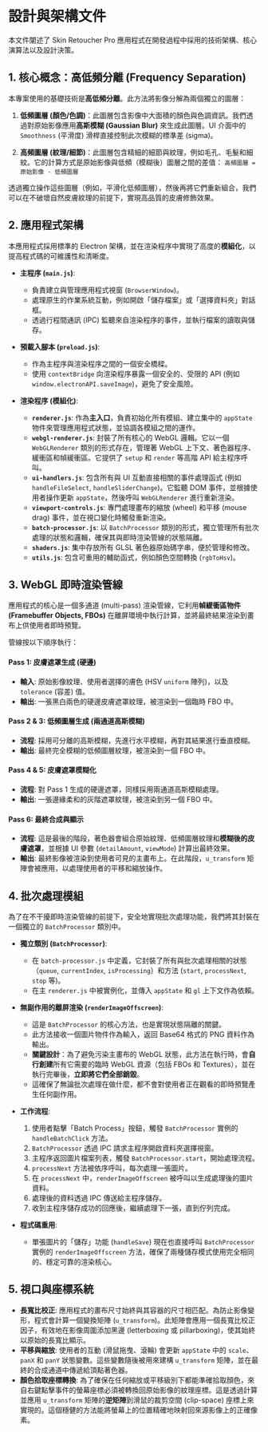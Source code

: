 # 設計與架構文件

本文件闡述了 Skin Retoucher Pro 應用程式在開發過程中採用的技術架構、核心演算法以及設計決策。

## 1. 核心概念：高低頻分離 (Frequency Separation)

本專案使用的基礎技術是**高低頻分離**。此方法將影像分解為兩個獨立的圖層：

1.  **低頻圖層 (顏色/色調)**：此圖層包含影像中大面積的顏色與色調資訊。我們透過對原始影像應用**高斯模糊 (Gaussian Blur)** 來生成此圖層。UI 介面中的 `Smoothness` (平滑度) 滑桿直接控制此次模糊的標準差 (sigma)。

2.  **高頻圖層 (紋理/細節)**：此圖層包含精細的細節與紋理，例如毛孔、毛髮和細紋。它的計算方式是原始影像與低頻（模糊後）圖層之間的差值：
    `高頻圖層 = 原始影像 - 低頻圖層`

透過獨立操作這些圖層（例如，平滑化低頻圖層），然後再將它們重新組合，我們可以在不破壞自然皮膚紋理的前提下，實現高品質的皮膚修飾效果。

## 2. 應用程式架構

本應用程式採用標準的 Electron 架構，並在渲染程序中實現了高度的**模組化**，以提高程式碼的可維護性和清晰度。

-   **主程序 (`main.js`)**:
    -   負責建立與管理應用程式視窗 (`BrowserWindow`)。
    -   處理原生的作業系統互動，例如開啟「儲存檔案」或「選擇資料夾」對話框。
    -   透過行程間通訊 (IPC) 監聽來自渲染程序的事件，並執行檔案的讀取與儲存。

-   **預載入腳本 (`preload.js`)**:
    -   作為主程序與渲染程序之間的一個安全橋樑。
    -   使用 `contextBridge` 向渲染程序暴露一個安全的、受限的 API (例如 `window.electronAPI.saveImage`)，避免了安全風險。

-   **渲染程序 (模組化)**:
    -   **`renderer.js`**: 作為**主入口**，負責初始化所有模組、建立集中的 `appState` 物件來管理應用程式狀態，並協調各模組之間的運作。
    -   **`webgl-renderer.js`**: 封裝了所有核心的 WebGL 邏輯。它以一個 `WebGLRenderer` 類別的形式存在，管理著 WebGL 上下文、著色器程序、緩衝區和幀緩衝區。它提供了 `setup` 和 `render` 等高階 API 給主程序呼叫。
    -   **`ui-handlers.js`**: 包含所有與 UI 互動直接相關的事件處理函式 (例如 `handleFileSelect`, `handleSliderChange`)。它監聽 DOM 事件，並根據使用者操作更新 `appState`，然後呼叫 `WebGLRenderer` 進行重新渲染。
    -   **`viewport-controls.js`**: 專門處理畫布的縮放 (wheel) 和平移 (mouse drag) 事件，並在視口變化時觸發重新渲染。
    -   **`batch-processor.js`**: 以 `BatchProcessor` 類別的形式，獨立管理所有批次處理的狀態和邏輯，確保其與即時渲染管線的狀態隔離。
    -   **`shaders.js`**: 集中存放所有 GLSL 著色器原始碼字串，便於管理和修改。
    -   **`utils.js`**: 包含可重用的輔助函式，例如顏色空間轉換 (`rgbToHsv`)。

## 3. WebGL 即時渲染管線

應用程式的核心是一個多通道 (multi-pass) 渲染管線，它利用**幀緩衝區物件 (Framebuffer Objects, FBOs)** 在離屏環境中執行計算，並將最終結果渲染到畫布上供使用者即時預覽。

管線按以下順序執行：

#### Pass 1: 皮膚遮罩生成 (硬邊)
-   **輸入**: 原始影像紋理、使用者選擇的膚色 (HSV `uniform` 陣列)，以及 `tolerance` (容差) 值。
-   **輸出**: 一張黑白兩色的硬邊皮膚遮罩紋理，被渲染到一個臨時 FBO 中。

#### Pass 2 & 3: 低頻圖層生成 (兩通道高斯模糊)
-   **流程**: 採用可分離的高斯模糊，先進行水平模糊，再對其結果進行垂直模糊。
-   **輸出**: 最終完全模糊的低頻圖層紋理，被渲染到一個 FBO 中。

#### Pass 4 & 5: 皮膚遮罩模糊化
-   **流程**: 對 Pass 1 生成的硬邊遮罩，同樣採用兩通道高斯模糊處理。
-   **輸出**: 一張邊緣柔和的灰階遮罩紋理，被渲染到另一個 FBO 中。

#### Pass 6: 最終合成與顯示
-   **流程**: 這是最後的階段，著色器會組合原始紋理、低頻圖層紋理和**模糊後的皮膚遮罩**，並根據 UI 參數 (`detailAmount`, `viewMode`) 計算出最終效果。
-   **輸出**: 最終影像被渲染到使用者可見的主畫布上。在此階段，`u_transform` 矩陣會被應用，以處理使用者的平移和縮放操作。

## 4. 批次處理模組

為了在不干擾即時渲染管線的前提下，安全地實現批次處理功能，我們將其封裝在一個獨立的 `BatchProcessor` 類別中。

-   **獨立類別 (`BatchProcessor`)**:
    -   在 `batch-processor.js` 中定義，它封裝了所有與批次處理相關的狀態（`queue`, `currentIndex`, `isProcessing`）和方法 (`start`, `processNext`, `stop` 等)。
    -   在主 `renderer.js` 中被實例化，並傳入 `appState` 和 `gl` 上下文作為依賴。

-   **無副作用的離屏渲染 (`renderImageOffscreen`)**:
    -   這是 `BatchProcessor` 的核心方法，也是實現狀態隔離的關鍵。
    -   此方法接收一個圖片物件作為輸入，返回 Base64 格式的 PNG 資料作為輸出。
    -   **關鍵設計**：為了避免污染主畫布的 WebGL 狀態，此方法在執行時，會**自行創建**所有它需要的臨時 WebGL 資源（包括 FBOs 和 Textures），並在執行完畢後，**立即將它們全部銷毀**。
    -   這確保了無論批次處理在做什麼，都不會對使用者正在觀看的即時預覽產生任何副作用。

-   **工作流程**:
    1.  使用者點擊「Batch Process」按鈕，觸發 `BatchProcessor` 實例的 `handleBatchClick` 方法。
    2.  `BatchProcessor` 透過 IPC 請求主程序開啟資料夾選擇視窗。
    3.  主程序返回圖片檔案列表，觸發 `BatchProcessor.start`，開始處理流程。
    4.  `processNext` 方法被依序呼叫，每次處理一張圖片。
    5.  在 `processNext` 中，`renderImageOffscreen` 被呼叫以生成處理後的圖片資料。
    6.  處理後的資料透過 IPC 傳送給主程序儲存。
    7.  收到主程序儲存成功的回應後，繼續處理下一張，直到佇列完成。

-   **程式碼重用**:
    -   單張圖片的「儲存」功能 (`handleSave`) 現在也直接呼叫 `BatchProcessor` 實例的 `renderImageOffscreen` 方法，確保了兩種儲存模式使用完全相同的、穩定可靠的渲染核心。

## 5. 視口與座標系統

-   **長寬比校正**: 應用程式的畫布尺寸始終與其容器的尺寸相匹配。為防止影像變形，程式會計算一個變換矩陣 (`u_transform`)。此矩陣會應用一個長寬比校正因子，有效地在影像周圍添加黑邊 (letterboxing 或 pillarboxing)，使其始終以原始的長寬比顯示。
-   **平移與縮放**: 使用者的互動 (滑鼠拖曳、滾輪) 會更新 `appState` 中的 `scale`、`panX` 和 `panY` 狀態變數。這些變數隨後被用來建構 `u_transform` 矩陣，並在最終的合成通道中傳遞給頂點著色器。
-   **顏色拾取座標轉換**: 為了確保在任何縮放或平移級別下都能準確拾取顏色，來自右鍵點擊事件的螢幕座標必須被轉換回原始影像的紋理座標。這是透過計算並應用 `u_transform` 矩陣的**逆矩陣**到滑鼠的裁剪空間 (clip-space) 座標上來實現的。這個穩健的方法能將螢幕上的位置精確地映射回來源影像上的正確像素。
